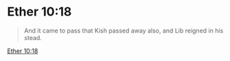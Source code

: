 # Ether 10:18

> And it came to pass that Kish passed away also, and Lib reigned in his stead.

[Ether 10:18](https://www.churchofjesuschrist.org/study/scriptures/bofm/ether/10?lang=eng&id=p18#p18)


